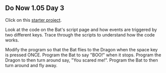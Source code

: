 ## Do Now 1.05 Day 3

Click on this [starter project](http://snap.berkeley.edu/snapsource/snap.html#present:Username=whuangpha&ProjectName=160201%20Do%20Now%20Bat%20and%20Dragon).

Look at the code on the Bat's script page and how events are triggered by two different keys. Trace through the scripts to understand how the code works.

Modify the program so that the Bat flies to the Dragon when the space key is pressed ONCE.
Program the Bat to say "BOO!" when it stops.
Program the Dragon to then turn around say, "You scared me!".
Program the Bat to then turn around and fly away.
